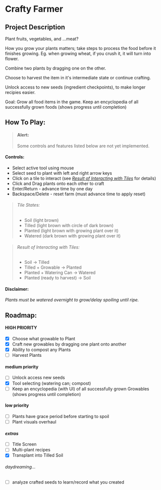 # Crafty Farmer
## Project Description
Plant fruits, vegetables, and ...meat?

How you grow your plants matters; take steps to process the food before it finishes growing. Eg. when growing wheat, if you crush it, it will turn into flower.

Combine two plants by dragging one on the other.

Choose to harvest the item in it's intermediate state or continue crafting.

Unlock access to new seeds (ingredient checkpoints), to make longer recipies easier.

Goal: Grow all food items in the game.
Keep an encyclopedia of all successfully grown foods (shows progress until completion)


## How To Play:
> #### Alert:
> Some controls and features listed below are not yet implemented.

#### Controls:
- Select active tool using mouse
- Select seed to plant with left and right arrow keys
- Click on a tile to interact (see *[Result of Interacting with Tiles](#result-of-interacting-with-tiles)* for details)
- Click and Drag plants onto each other to craft
- Enter/Return - advance time by one day
- Backspace/Delete - reset farm (must advance time to apply reset)

> ###### Tile States:
> - Soil (light brown)
> - Tilled (light brown with circle of dark brown)
> - Planted (light brown with growing plant over it)
> - Watered (dark brown with growing plant over it)

> ###### Result of Interacting with Tiles:
> - Soil -> Tilled
> - Tilled + Growable -> Planted
> - Planted + Watering Can -> Watered
> - Planted (ready to harvest) -> Soil

#### Disclaimer:
*Plants must be watered overnight to grow/delay spoiling until ripe.*


## Roadmap:
#### HIGH PRIORITY
- [x] Choose what growable to Plant
- [x] Craft new growables by dragging one plant onto another
- [x] Ability to compost any Plants
- [ ] Harvest Plants
#### medium priority
- [ ] Unlock access new seeds
- [x] Tool selecting (watering can; compost)
- [ ] Keep an encyclopedia (with UI) of all successfully grown Growables (shows progress until completion)
#### low priority
- [ ] Plants have grace period before starting to spoil
- [ ] Plant visuals overhaul
#### *extras*
- [ ] Title Screen
- [ ] Multi-plant recipes
- [x] Transplant into Tilled Soil
###### *daydreaming...*
- [ ] analyze crafted seeds to learn/record what you created
